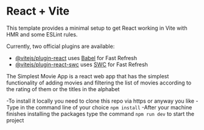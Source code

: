 # React + Vite

This template provides a minimal setup to get React working in Vite with HMR and some ESLint rules.

Currently, two official plugins are available:

- [@vitejs/plugin-react](https://github.com/vitejs/vite-plugin-react/blob/main/packages/plugin-react/README.md) uses [Babel](https://babeljs.io/) for Fast Refresh
- [@vitejs/plugin-react-swc](https://github.com/vitejs/vite-plugin-react-swc) uses [SWC](https://swc.rs/) for Fast Refresh

The Simplest Movie App is a react web app that has the simplest functionality of adding movies and filtering the list of movies according to the rating of them or the titles in the alphabet

-To install it locally you need to clone this repo via https or anyway you like
-Type in the command line of your choice `npm install`
-After your machine finishes installing the packages type the command `npm run dev` to start the project
